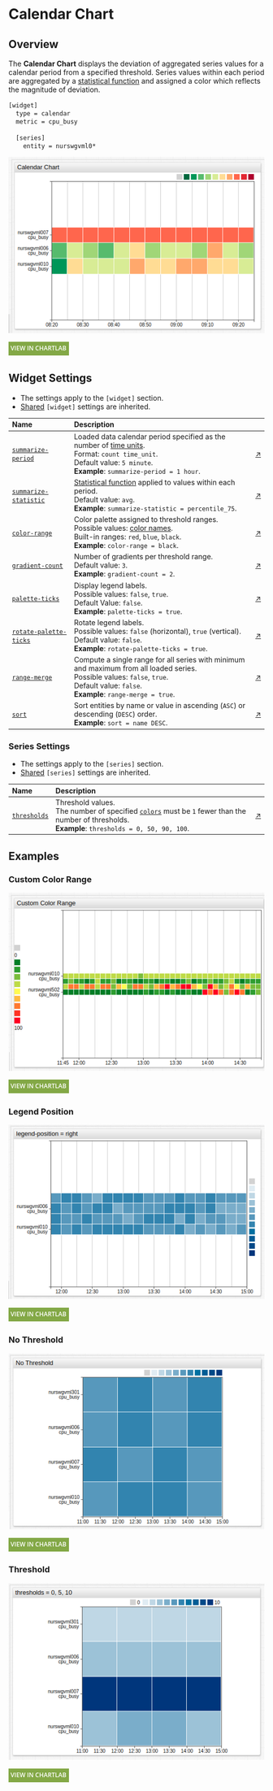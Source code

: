 # Calendar Chart

## Overview

The **Calendar Chart** displays the deviation of aggregated series values for a calendar period from a specified threshold. Series values within each period are aggregated by a [statistical function](../../configuration/aggregators.md) and assigned a color which reflects the magnitude of deviation.

```ls
[widget]
  type = calendar
  metric = cpu_busy

  [series]
    entity = nurswgvml0*
```

![](./images/title-chart-calendar.png)

[![](../../images/button.png)](https://apps.axibase.com/chartlab/ab8e8467)

## Widget Settings

* The settings apply to the `[widget]` section.
* [Shared](../shared/README.md#widget-settings) `[widget]` settings are inherited.

Name | Description | &nbsp;
:--|:--|:--
<a name="summarize-period"></a>[`summarize-period`](#summarize-period)| Loaded data calendar period specified as the number of [time units](https://axibase.com/docs/atsd/api/data/series/time-unit.html).<br>Format: `count time_unit`.<br>Default value: `5 minute`.<br>**Example**: `summarize-period = 1 hour`. | [↗](https://apps.axibase.com/chartlab/48d84a37)
<a name="summarize-statistic"></a>[`summarize-statistic`](#summarize-statistic) | [Statistical function](../../configuration/aggregators.md) applied to values within each period.<br>Default value: `avg`.<br>**Example**: `summarize-statistic = percentile_75`.| [↗](https://apps.axibase.com/chartlab/c16cbc54)
|<a name="color-range"></a>[`color-range`](#color-range)|Color palette assigned to threshold ranges.<br>Possible values: [color names](https://en.wikipedia.org/wiki/Web_colors).<br>Built-in ranges: `red`, `blue`, `black`.<br>**Example**: `color-range = black`.|[↗](https://apps.axibase.com/chartlab/51192659)|
<a name="gradient-count"></a>[`gradient-count`](#gradient-count)| Number of gradients per threshold range.<br>Default value: `3`.<br>**Example**: `gradient-count = 2`.| [↗](https://apps.axibase.com/chartlab/780b5d11)
<a name="palette-ticks"></a>[`palette-ticks`](#palette-ticks)| Display legend labels.<br>Possible values: `false`, `true`.<br>Default Value: `false`.<br>**Example**: `palette-ticks = true`.| [↗](https://apps.axibase.com/chartlab/3e669a88)
<a name="rotate-palette-ticks"></a>[`rotate-palette-ticks`](#rotate-palette-ticks)| Rotate legend labels.<br>Possible values: `false` (horizontal), `true` (vertical).<br>Default value: `false`.<br>**Example**: `rotate-palette-ticks = true`. | [↗](https://apps.axibase.com/chartlab/1b5eae65)
<a name="range-merge"></a>[`range-merge`](#range-merge)| Compute a single range for all series with minimum and maximum from all loaded series.<br>Possible values: `false`, `true`.<br>Default value: `false`.<br>**Example**: `range-merge = true`. | [↗](https://apps.axibase.com/chartlab/6a95615b)
<a name="sort"></a>[`sort`](#sort)| Sort entities by name or value in ascending (`ASC`) or descending (`DESC`) order.<br>**Example**: `sort = name DESC`.| [↗](https://apps.axibase.com/chartlab/7f49de68)

### Series Settings

* The settings apply to the `[series]` section.
* [Shared](../shared/README.md#series-settings) `[series]` settings are inherited.

Name | Description | &nbsp;
:--|:--|:--
|<a name="thresholds"></a>[`thresholds`](#thresholds)| Threshold values.<br>The number of specified [`colors`](#colors) must be `1` fewer than the number of thresholds.<br>**Example**: `thresholds = 0, 50, 90, 100`.| [↗](https://apps.axibase.com/chartlab/e83310cc)

## Examples

### Custom Color Range

![](./images/custom-color-range.png)

[![](../../images/button.png)](https://apps.axibase.com/chartlab/3d52aae0)

### Legend Position

![](./images/legend-position-image.png)

[![](../../images/button.png)](https://apps.axibase.com/chartlab/f354914c)

### No Threshold

![](./images/no-threshold.png)

[![](../../images/button.png)](https://apps.axibase.com/chartlab/7d6224b8)

### Threshold

![](./images/threshold-image.png)

[![](../../images/button.png)](https://apps.axibase.com/chartlab/5f49b168)
